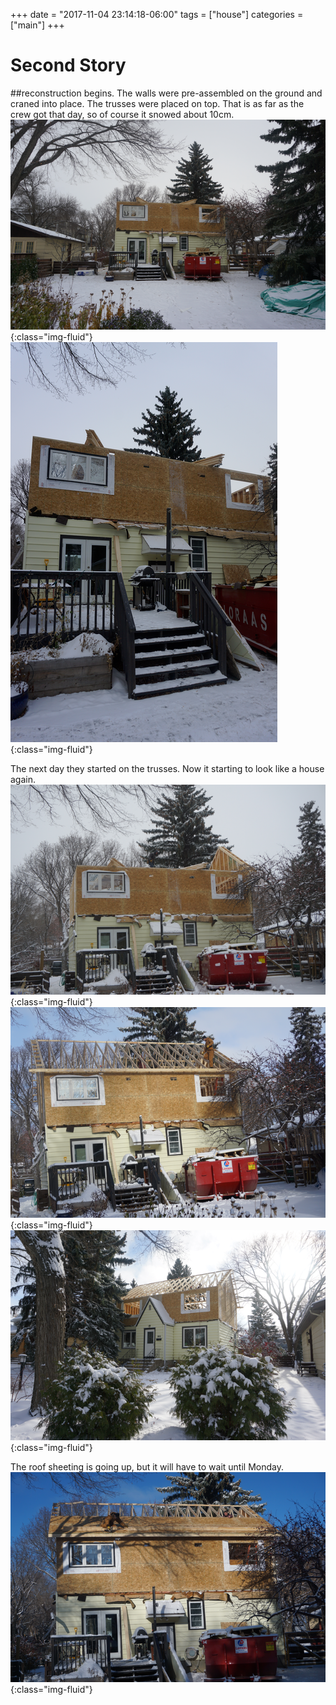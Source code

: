 +++
date = "2017-11-04 23:14:18-06:00"
tags = ["house"]
categories = ["main"]
+++

# Second Story

##reconstruction begins.
The walls were pre-assembled on the ground and craned into place. 
The trusses were placed on top.  That is as far as the crew got that day,
so of course it snowed about 10cm.
![construction1](construction1.png){:class="img-fluid"}
![construction2](construction2.png){:class="img-fluid"}


The next day they started on the trusses. Now it starting to look like a house
again.
![construction3](construction3.png){:class="img-fluid"}
![construction4](construction4.png){:class="img-fluid"}
![construction5](construction5.png){:class="img-fluid"}

The roof sheeting is going up, but it will have to wait until Monday.
![construction6](construction6.png){:class="img-fluid"}


